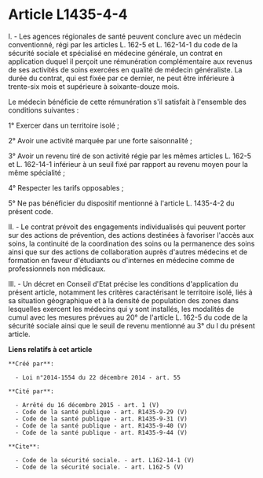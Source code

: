 # Article L1435-4-4

I. - Les agences régionales de santé peuvent conclure avec un médecin conventionné, régi par les articles L. 162-5 et L.
162-14-1 du code de la sécurité sociale et spécialisé en médecine générale, un contrat en application duquel il perçoit une
rémunération complémentaire aux revenus de ses activités de soins exercées en qualité de médecin généraliste. La durée du
contrat, qui est fixée par ce dernier, ne peut être inférieure à trente-six mois et supérieure à soixante-douze mois. 

Le médecin bénéficie de cette rémunération s'il satisfait à l'ensemble des conditions suivantes : 

1° Exercer dans un territoire isolé ; 

2° Avoir une activité marquée par une forte saisonnalité ; 

3° Avoir un revenu tiré de son activité régie par les mêmes articles L. 162-5 et L. 162-14-1 inférieur à un seuil fixé par
rapport au revenu moyen pour la même spécialité ; 

4° Respecter les tarifs opposables ; 

5° Ne pas bénéficier du dispositif mentionné à l'article L. 1435-4-2 du présent code. 

II. - Le contrat prévoit des engagements individualisés qui peuvent porter sur des actions de prévention, des actions
destinées à favoriser l'accès aux soins, la continuité de la coordination des soins ou la permanence des soins ainsi que sur
des actions de collaboration auprès d'autres médecins et de formation en faveur d'étudiants ou d'internes en médecine comme
de professionnels non médicaux. 

III. - Un décret en Conseil d'Etat précise les conditions d'application du présent article, notamment les critères
caractérisant le territoire isolé, liés à sa situation géographique et à la densité de population des zones dans lesquelles
exercent les médecins qui y sont installés, les modalités de cumul avec les mesures prévues au 20° de l'article L. 162-5 du
code de la sécurité sociale ainsi que le seuil de revenu mentionné au 3° du I du présent article.

**Liens relatifs à cet article**

	**Créé par**:

	  - Loi n°2014-1554 du 22 décembre 2014 - art. 55

	**Cité par**:

	  - Arrêté du 16 décembre 2015 - art. 1 (V)
	  - Code de la santé publique - art. R1435-9-29 (V)
	  - Code de la santé publique - art. R1435-9-31 (V)
	  - Code de la santé publique - art. R1435-9-40 (V)
	  - Code de la santé publique - art. R1435-9-44 (V)

	**Cite**:

	  - Code de la sécurité sociale. - art. L162-14-1 (V)
	  - Code de la sécurité sociale. - art. L162-5 (V)
